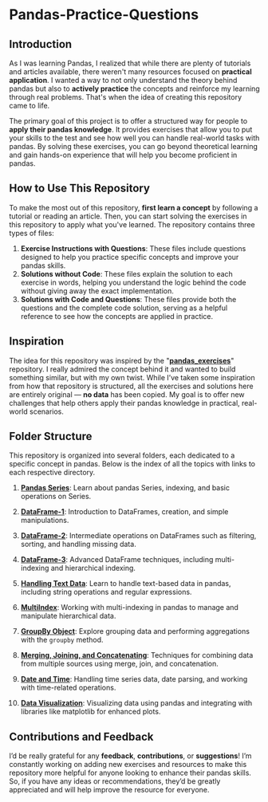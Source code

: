 # Pandas-Practice-Questions

## Introduction
As I was learning Pandas, I realized that while there are plenty of tutorials and articles available, there weren't many resources focused on **practical application**. I wanted a way to not only understand the theory behind pandas but also to **actively practice** the concepts and reinforce my learning through real problems. That's when the idea of creating this repository came to life.

The primary goal of this project is to offer a structured way for people to **apply their pandas knowledge**. It provides exercises that allow you to put your skills to the test and see how well you can handle real-world tasks with pandas. By solving these exercises, you can go beyond theoretical learning and gain hands-on experience that will help you become proficient in pandas.

## How to Use This Repository

To make the most out of this repository, **first learn a concept** by following a tutorial or reading an article. Then, you can start solving the exercises in this repository to apply what you've learned. The repository contains three types of files:

1. **Exercise Instructions with Questions**: These files include questions designed to help you practice specific concepts and improve your pandas skills.
2. **Solutions without Code**: These files explain the solution to each exercise in words, helping you understand the logic behind the code without giving away the exact implementation.
3. **Solutions with Code and Questions**: These files provide both the questions and the complete code solution, serving as a helpful reference to see how the concepts are applied in practice.

## Inspiration

The idea for this repository was inspired by the "**[pandas_exercises](https://github.com/guipsamora/pandas_exercises)**" repository. I really admired the concept behind it and wanted to build something similar, but with my own twist. While I’ve taken some inspiration from how that repository is structured, all the exercises and solutions here are entirely original — **no data** has been copied. My goal is to offer new challenges that help others apply their pandas knowledge in practical, real-world scenarios.


## Folder Structure
This repository is organized into several folders, each dedicated to a specific concept in pandas. Below is the index of all the topics with links to each respective directory.

1. **[Pandas Series](./01.%20Pandas%20Series)**: Learn about pandas Series, indexing, and basic operations on Series.

2. **[DataFrame-1](./02.%20DataFrame-1)**: Introduction to DataFrames, creation, and simple manipulations.

3. **[DataFrame-2](./03.%20DataFrame-2)**: Intermediate operations on DataFrames such as filtering, sorting, and handling missing data.

4. **[DataFrame-3](./04.%20DataFrame-3)**: Advanced DataFrame techniques, including multi-indexing and hierarchical indexing.

5. **[Handling Text Data](./05.%20Handling%20Text%20Data)**: Learn to handle text-based data in pandas, including string operations and regular expressions.

6. **[MultiIndex](./06.%20MultiIndex)**: Working with multi-indexing in pandas to manage and manipulate hierarchical data.

7. **[GroupBy Object](./07.%20GroupBy%20Object)**: Explore grouping data and performing aggregations with the `groupby` method.

8. **[Merging, Joining, and Concatenating](./08.%20Merging%20Joining%20and%20Concatenating)**: Techniques for combining data from multiple sources using merge, join, and concatenation.

9. **[Date and Time](./09.%20Date%20and%20Time)**: Handling time series data, date parsing, and working with time-related operations.

10. **[Data Visualization](./10.%20Data%20Visualization)**: Visualizing data using pandas and integrating with libraries like matplotlib for enhanced plots.

## Contributions and Feedback

I’d be really grateful for any **feedback**, **contributions**, or **suggestions**! I’m constantly working on adding new exercises and resources to make this repository more helpful for anyone looking to enhance their pandas skills. So, if you have any ideas or recommendations, they’d be greatly appreciated and will help improve the resource for everyone.
